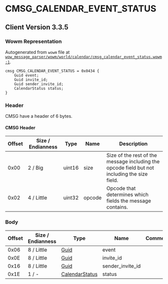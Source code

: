 # CMSG_CALENDAR_EVENT_STATUS

## Client Version 3.3.5

### Wowm Representation

Autogenerated from `wowm` file at [`wow_message_parser/wowm/world/calendar/cmsg_calendar_event_status.wowm:1`](https://github.com/gtker/wow_messages/tree/main/wow_message_parser/wowm/world/calendar/cmsg_calendar_event_status.wowm#L1).
```rust,ignore
cmsg CMSG_CALENDAR_EVENT_STATUS = 0x0434 {
    Guid event;
    Guid invite_id;
    Guid sender_invite_id;
    CalendarStatus status;
}
```
### Header

CMSG have a header of 6 bytes.

#### CMSG Header

| Offset | Size / Endianness | Type   | Name   | Description |
| ------ | ----------------- | ------ | ------ | ----------- |
| 0x00   | 2 / Big           | uint16 | size   | Size of the rest of the message including the opcode field but not including the size field.|
| 0x02   | 4 / Little        | uint32 | opcode | Opcode that determines which fields the message contains.|

### Body

| Offset | Size / Endianness | Type | Name | Comment |
| ------ | ----------------- | ---- | ---- | ------- |
| 0x06 | 8 / Little | [Guid](../types/packed-guid.md) | event |  |
| 0x0E | 8 / Little | [Guid](../types/packed-guid.md) | invite_id |  |
| 0x16 | 8 / Little | [Guid](../types/packed-guid.md) | sender_invite_id |  |
| 0x1E | 1 / - | [CalendarStatus](calendarstatus.md) | status |  |

